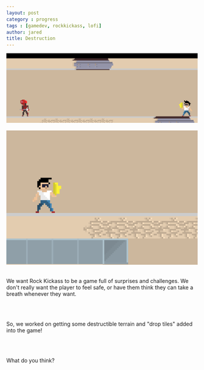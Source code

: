 ```yaml
---
layout: post
category : progress
tags : [gamedev, rockkickass, lofi]
author: jared
title: Destruction
---
```


<img src="/assets/posts/destruction/rk-destructable-terrain.gif" />
<br /><br />

<img src="/assets/posts/destruction/rk-drop-tiles.gif" />
<br /><br />

We want Rock Kickass to be a game full of surprises and challenges. We don't really want the player to feel safe, or have them think they can take a breath whenever they want.

<br /><br />

So, we worked on getting some destructible terrain and "drop tiles" added into the game!

<br /><br />

What do you think?

<br /><br />
